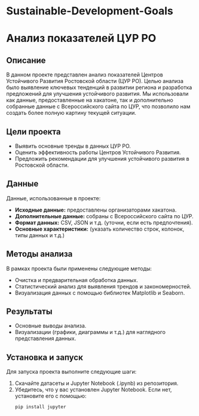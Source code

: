 # Sustainable-Development-Goals

# Анализ показателей ЦУР РО

## Описание

В данном проекте представлен анализ показателей Центров Устойчивого Развития Ростовской области (ЦУР РО). Целью анализа было выявление ключевых тенденций в развитии региона и разработка предложений для улучшения устойчивого развития. Мы использовали как данные, предоставленные на хакатоне, так и дополнительно собранные данные с Всероссийского сайта по ЦУР, что позволило нам создать более полную картину текущей ситуации.

## Цели проекта

- Выявить основные тренды в данных ЦУР РО.
- Оценить эффективность работы Центров Устойчивого Развития.
- Предложить рекомендации для улучшения устойчивого развития в Ростовской области.

## Данные

Данные, использованные в проекте:
- **Исходные данные:** предоставлены организаторами хакатона.
- **Дополнительные данные:** собраны с Всероссийского сайта по ЦУР.
- **Формат данных:** CSV, JSON и т.д. (уточни, если есть предпочтения).
- **Основные характеристики:** (указать количество строк, колонок, типы данных и т.д.)

## Методы анализа

В рамках проекта были применены следующие методы:
- Очистка и предварительная обработка данных.
- Статистический анализ для выявления трендов и закономерностей.
- Визуализация данных с помощью библиотек Matplotlib и Seaborn.

## Результаты

- Основные выводы анализа.
- Визуализации (графики, диаграммы и т.д.) для наглядного представления данных.

## Установка и запуск

Для запуска проекта выполните следующие шаги:
1. Скачайте датасеты и Jupyter Notebook (.ipynb) из репозитория.
2. Убедитесь, что у вас установлен Jupyter Notebook. Если нет, установите его с помощью:
   ```bash
   pip install jupyter
